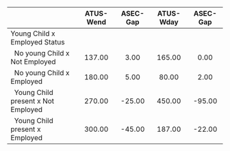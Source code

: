
|                      |    ATUS-Wend |     ASEC-Gap |    ATUS-Wday |     ASEC-Gap |
| -------------------- | :----------: | :----------: | :----------: | :----------: |
| Young Child x Employed Status |              |              |              |              |
| &nbsp;&nbsp;No young Child x Not Employed |       137.00 |         3.00 |       165.00 |         0.00 |
| &nbsp;&nbsp;No young Child x Employed |       180.00 |         5.00 |        80.00 |         2.00 |
| &nbsp;&nbsp;Young Child present x Not Employed |       270.00 |       -25.00 |       450.00 |       -95.00 |
| &nbsp;&nbsp;Young Child present x Employed |       300.00 |       -45.00 |       187.00 |       -22.00 |

